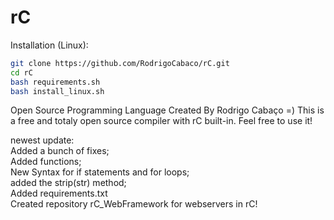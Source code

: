 # rC
Installation (Linux):       
```bash
git clone https://github.com/RodrigoCabaco/rC.git      
cd rC     
bash requirements.sh     
bash install_linux.sh     
```

Open Source Programming Language Created By Rodrigo Cabaço =) This is a free and totaly open source compiler with rC built-in. Feel free to use it!

newest update:     
Added a bunch of fixes;      
Added functions;    
New Syntax for if statements and for loops;    
added the strip(str) method;    
Added requirements.txt    
Created repository rC_WebFramework for webservers in rC!    
